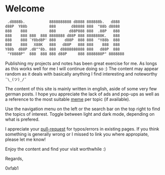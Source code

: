 # Welcome

``` txt
 .d8888b.           8888888888 d8888 888888b.   d888   
d88P  Y88b          888       d88888 888  "88b d8888   
888    888          888      d88P888 888  .88P   888   
888    888 888  888 8888888 d88P 888 8888888K.   888   
888    888 `Y8bd8P' 888    d88P  888 888  "Y88b  888   
888    888   X88K   888   d88P   888 888    888  888   
Y88b  d88P .d8""8b. 888  d8888888888 888   d88P  888   
 "Y8888P"  888  888 888 d88P     888 8888888P" 8888888 
```

Publishing my projects and notes has been great exercise for me.
As longs as this works well for me I will continue doing so :)
The content may appear random as it deals with basically anything I find interesting and noteworthy ```¯\_(ツ)_/¯```

The content of this site is mainly written in english, aside of some very few german posts.
I hope you appreciate the lack of ads and pop-ups as well as a reference to the most suitable [meme](https://en.wikipedia.org/wiki/Internet_meme) per topic (if available).

Use the navigation menu on the left or the search bar on the top right to find the topics of interest.
Toggle between light and dark mode, depending on what is prefered.

I appreciate your [pull-request](https://github.com/FullByte/FullByte.github.io/) for typos/errors in existing pages.
If you think something is generally wrong or I missed to link you where appropiate, please let me know!

Enjoy the content and find your visit worthwhile :)

Regards,

0xfab1
